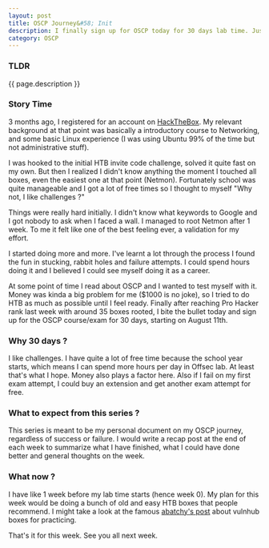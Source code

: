 ```yaml
---
layout: post
title: OSCP Journey&#58; Init
description: I finally sign up for OSCP today for 30 days lab time. Just quick general thought and plan for the following weeks.
category: OSCP
---
```


### TLDR

{{ page.description }}

### Story Time

3 months ago, I registered for an account on [HackTheBox](https://www.hackthebox.eu/).
My relevant background at that point was basically a introductory course to Networking, and some basic Linux experience (I was using Ubuntu 99% of the time but not administrative stuff).

I was hooked to the initial HTB invite code challenge, solved it quite fast on my own.
But then I realized I didn't know anything the moment I touched all boxes, even the easiest one at that point (Netmon).
Fortunately school was quite manageable and I got a lot of free times so I thought to myself "Why not, I like challenges ?"

Things were really hard initially.
I didn't know what keywords to Google and I got nobody to ask when I faced a wall.
I managed to root Netmon after 1 week.
To me it felt like one of the best feeling ever, a validation for my effort.

I started doing more and more.
I've learnt a lot through the process
I found the fun in stucking, rabbit holes and failure attempts.
I could spend hours doing it and I believed I could see myself doing it as a career.

At some point of time I read about OSCP and I wanted to test myself with it.
Money was kinda a big problem for me ($1000 is no joke), so I tried to do HTB as much as possible until I feel ready.
Finally after reaching Pro Hacker rank last week with around 35 boxes rooted, I bite the bullet today and sign up for the OSCP course/exam for 30 days, starting on August 11th.

### Why 30 days ?

I like challenges.
I have quite a lot of free time because the school year starts, which means I can spend more hours per day in Offsec lab.
At least that's what I hope.
Money also plays a factor here.
Also if I fail on my first exam attempt, I could buy an extension and get another exam attempt for free.

### What to expect from this series ?

This series is meant to be my personal document on my OSCP journey, regardless of success or failure.
I would write a recap post at the end of each week to summarize what I have finished, what I could have done better and general thoughts on the week.

### What now ?

I have like 1 week before my lab time starts (hence week 0). My plan for this week would be doing a bunch of old and easy HTB boxes that people recommend. I might take a look at the famous [abatchy's post](https://www.abatchy.com/2017/02/oscp-like-vulnhub-vms.html) about vulnhub boxes for practicing.
 
That's it for this week. See you all next week.
